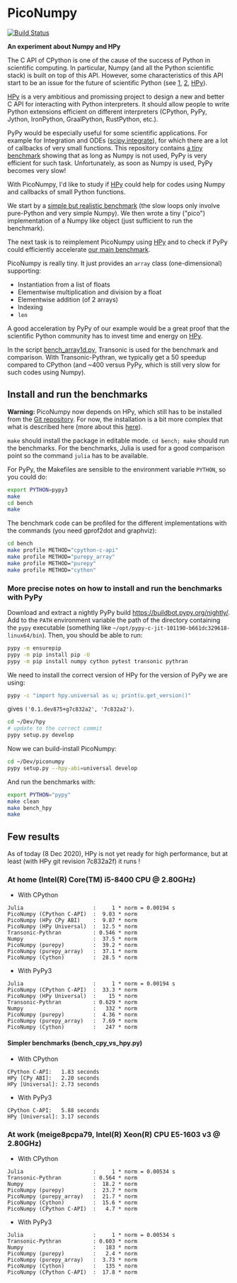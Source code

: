 # PicoNumpy

[![Build Status](https://travis-ci.org/paugier/piconumpy.svg?branch=master)](https://travis-ci.org/paugier/piconumpy)

**An experiment about Numpy and HPy**

The C API of CPython is one of the cause of the success of Python in scientific
computing. In particular, Numpy (and all the Python scientific stack) is built
on top of this API. However, some characteristics of this API start to be an
issue for the future of scientific Python (see [1], [2], [HPy]).

[1]: https://faster-cpython.readthedocs.io/
[2]: https://morepypy.blogspot.com/2019/12/hpy-kick-off-sprint-report.html
[HPy]: https://github.com/hpyproject/hpy

[HPy] is a very ambitious and promissing project to design a new and better C
API for interacting with Python interpreters. It should allow people to write
Python extensions efficient on different interpreters (CPython, PyPy, Jython,
IronPython, GraalPython, RustPython, etc.).

PyPy would be especially useful for some scientific applications. For example
for Integration and ODEs
([scipy.integrate](https://docs.scipy.org/doc/scipy/reference/integrate.html)),
for which there are a lot of callbacks of very small functions. This repository
contains [a tiny benchmark](bench/without_numpy) showing that as long as Numpy
is not used, PyPy is very efficient for such task. Unfortunately, as soon as
Numpy is used, PyPy becomes very slow!

[bench/without_numpy]: https://github.com/paugier/piconumpy/blob/master/bench/without_numpy/

With PicoNumpy, I'd like to study if [HPy] could help for codes using Numpy and
callbacks of small Python functions.

We start by a [simple but realistic benchmark](bench/bench_array1d.py) (the
slow loops only involve pure-Python and very simple Numpy). We then wrote a
tiny ("pico") implementation of a Numpy like object (just sufficient to run the
benchmark).

The next task is to reimplement PicoNumpy using [HPy] and to check if PyPy
could efficiently accelerate [our main benchmark](bench/bench_array1d.py).

PicoNumpy is really tiny. It just provides an `array` class (one-dimensional)
supporting:

- Instantiation from a list of floats
- Elementwise multiplication and division by a float
- Elementwise addition (of 2 arrays)
- Indexing
- `len`

A good acceleration by PyPy of our example would be a great proof that the
scientific Python community has to invest time and energy on [HPy].

In the script [bench_array1d.py](bench/bench_array1d.py), Transonic is used for
the benchmark and comparison. With Transonic-Pythran, we typically get a 50
speedup compared to CPython (and ~400 versus PyPy, which is still very slow for
such codes using Numpy).

[bench/bench_array1d.py]: https://github.com/paugier/piconumpy/blob/master/bench/bench_array1d.py

## Install and run the benchmarks

**Warning:** PicoNumpy now depends on HPy, which still has to be installed from
the [Git repository](https://github.com/hpyproject/hpy). For now, the
installation is a bit more complex that what is described here (more about this
[here](#more-precise-notes-on-how-to-install-and-run-the-benchmarks-with-PyPy)).

`make` should install the package in editable mode. `cd bench; make` should run
the benchmarks. For the benchmarks, Julia is used for a good comparison point
so the command `julia` has to be available.

For PyPy, the Makefiles are sensible to the environment variable `PYTHON`, so
you could do:

```bash
export PYTHON=pypy3
make
cd bench
make
```

The benchmark code can be profiled for the different implementations with the
commands (you need gprof2dot and graphviz):

```bash
cd bench
make profile METHOD="cpython-c-api"
make profile METHOD="purepy_array"
make profile METHOD="purepy"
make profile METHOD="cython"
```

### More precise notes on how to install and run the benchmarks with PyPy

Download and extract a nightly PyPy build
<https://buildbot.pypy.org/nightly/>. Add to the `PATH` environment variable
the path of the directory containing the `pypy` executable (something like
`~/opt/pypy-c-jit-101190-b661dc329618-linux64/bin`). Then, you should be able
to run:

```bash
pypy -m ensurepip
pypy -m pip install pip -U
pypy -m pip install numpy cython pytest transonic pythran
```

We need to install the correct version of HPy for the version of PyPy we are using:

```bash
pypy -c "import hpy.universal as u; print(u.get_version()"
```

gives `('0.1.dev875+g7c832a2', '7c832a2')`.

```bash
cd ~/Dev/hpy
# update to the correct commit
pypy setup.py develop
```

Now we can build-install PicoNumpy:

```bash
cd ~/Dev/piconumpy
pypy setup.py --hpy-abi=universal develop
```

And run the benchmarks with:

```bash
export PYTHON="pypy"
make clean
make bench_hpy
make
```

## Few results

As of today (8 Dec 2020), HPy is not yet ready for high performance, but at
least (with HPy git revision 7c832a2f) it runs !

### At home (Intel(R) Core(TM) i5-8400 CPU @ 2.80GHz)

- With CPython

```
Julia                      :     1 * norm = 0.00194 s
PicoNumpy (CPython C-API)  :  9.03 * norm
PicoNumpy (HPy CPy ABI)    :  9.87 * norm
PicoNumpy (HPy Universal)  :  12.5 * norm
Transonic-Pythran          : 0.546 * norm
Numpy                      :  37.5 * norm
PicoNumpy (purepy)         :  39.2 * norm
PicoNumpy (purepy_array)   :  37.1 * norm
PicoNumpy (Cython)         :  28.5 * norm
```

- With PyPy3

```
Julia                      :     1 * norm = 0.00194 s
PicoNumpy (CPython C-API)  :  33.3 * norm
PicoNumpy (HPy Universal)  :    15 * norm
Transonic-Pythran          : 0.629 * norm
Numpy                      :   332 * norm
PicoNumpy (purepy)         :  4.36 * norm
PicoNumpy (purepy_array)   :  7.69 * norm
PicoNumpy (Cython)         :   247 * norm
```

#### Simpler benchmarks (bench_cpy_vs_hpy.py)

- With CPython

```
CPython C-API:   1.83 seconds
HPy [CPy ABI]:   2.20 seconds
HPy [Universal]: 2.73 seconds
```

- With PyPy3

```
CPython C-API:   5.88 seconds
HPy [Universal]: 3.17 seconds
```

### At work (meige8pcpa79, Intel(R) Xeon(R) CPU E5-1603 v3 @ 2.80GHz)

- With CPython

```raw
Julia                      :     1 * norm = 0.00534 s
Transonic-Pythran          : 0.564 * norm
Numpy                      :  18.2 * norm
PicoNumpy (purepy)         :  23.7 * norm
PicoNumpy (purepy_array)   :  21.7 * norm
PicoNumpy (Cython)         :  15.6 * norm
PicoNumpy (CPython C-API)  :   4.7 * norm
```

- With PyPy3

```raw
Julia                      :     1 * norm = 0.00534 s
Transonic-Pythran          : 0.603 * norm
Numpy                      :   183 * norm
PicoNumpy (purepy)         :   2.4 * norm
PicoNumpy (purepy_array)   :  3.73 * norm
PicoNumpy (Cython)         :   135 * norm
PicoNumpy (CPython C-API)  :  17.8 * norm
```
